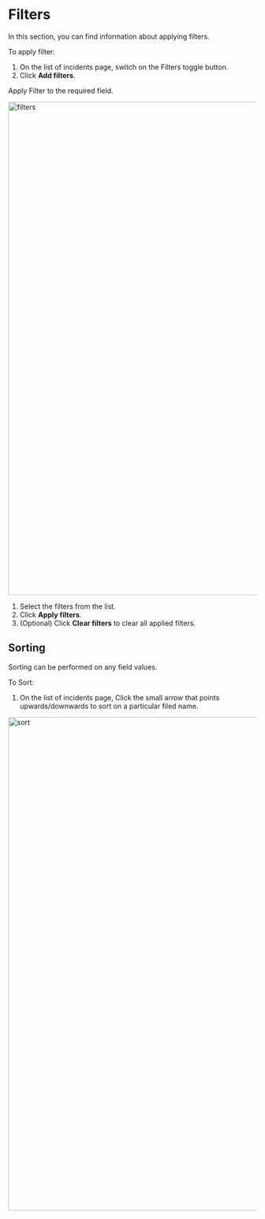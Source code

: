 # Filters 

In this section, you can find information about applying filters.

To apply filter:

1. On the list of incidents page, switch on the Filters toggle button.
1. Click **Add filters**.

Apply Filter to the required field.

   <img src="../images/filters.png" alt="filters" width="1000" height="1000"/>

1. Select the filters from the list.
1. Click **Apply filters**.
1. (Optional) Click **Clear filters** to clear all applied filters.

## Sorting

Sorting can be performed on any field values.  

To Sort:

1. On the list of incidents page, Click the small arrow that points upwards/downwards to sort on a particular filed name. 

<img src="../images/sort.png" alt="sort" width="1000" height="1000"/>

